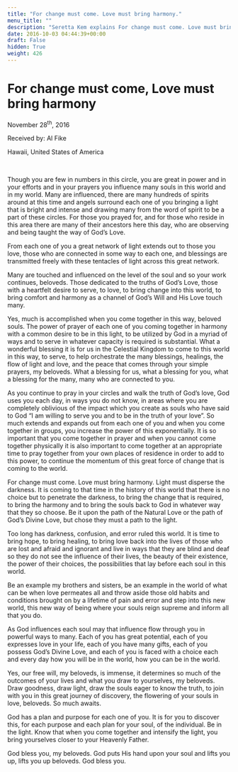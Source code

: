 ```yaml
---
title: "For change must come. Love must bring harmony."
menu_title: ""
description: "Seretta Kem explains For change must come. Love must bring harmony."
date: 2016-10-03 04:44:39+00:00
draft: False
hidden: True
weight: 426
---
```

# For change must come, Love must bring harmony

November 28<sup>th</sup>, 2016

Received by: Al Fike

Hawaii, United States of America

 

Though you are few in numbers in this circle, you are great in power and  in your efforts and in your prayers you influence many souls in this world and in my world. Many are influenced, there are many hundreds of spirits around at this time and angels surround each one of you bringing a light that is bright and intense and drawing many from the word of spirit to be a part of these circles. For those you prayed for, and for those who reside in this area there are many of their ancestors here this day, who are observing and being taught the way of God’s Love. 

From each one of you a great network of light extends out to those you love, those who are connected in some way to each one, and blessings are transmitted freely with these tentacles of light across this great network. 

Many are touched and influenced on the level of the soul and so your work continues, beloveds. Those dedicated to the truths of God’s Love, those with a heartfelt desire to serve, to love, to bring change into this world, to bring comfort and harmony as a channel of God’s Will and His Love touch many. 

Yes, much is accomplished when you come together in this way, beloved souls. 
The power of prayer of each one of you coming together in harmony with a common desire to be in this light, to be utilized by God in a myriad of ways and to serve in whatever capacity is required is substantial. What a wonderful blessing it is for us in the Celestial Kingdom to come to this world in this way, to serve, to help orchestrate the many blessings, healings, the flow of light and love, and the peace that comes through your simple prayers, my beloveds. What a blessing for us, what a blessing for you, what a blessing for the many, many who are connected to you.

As you continue to pray in your circles and walk the truth of God’s love, God uses you each day,  in ways you do not know, in areas where you are completely oblivious of the impact which you create as souls who have said to God “I am willing to serve you and to be in the truth of your love”. So much extends and expands out from each one of you and when you come together in groups, you increase the power of this exponentially. It is so important that you come together in prayer and when you cannot come together physically it is also important to come together at an appropriate time to pray together from your own places of residence in order to add to this power, to continue the momentum of this great force of change that is coming to the world. 

For change must come. Love must bring harmony. Light must disperse the darkness. It is coming to that time in the history of this world that there is no choice but to penetrate the darkness, to bring the change that is required, to bring the harmony and to bring the souls back to God in whatever way that they so choose. Be it upon the path of the Natural Love or the path of God’s Divine Love, but chose they must a path to the light. 

Too long has darkness, confusion, and error ruled this world. It is time to bring hope, to bring healing, to bring love back into the lives of those who are lost and afraid and ignorant and live in ways that they are blind and deaf so they do not see the influence of their lives, the beauty of their existence, the power of their choices, the possibilities that lay before each soul in this world.

Be an example my brothers and sisters, be an example in the world of what can be when love permeates all and throw aside those old habits and conditions brought on by a lifetime of pain and error and step into this new world, this new way of being where your souls reign supreme and inform all that you do.

As God influences each soul may that influence flow through you in powerful ways to many. Each of you has great potential, each of you expresses love in your life, each of you have many gifts, each of you possess God’s Divine Love, and each of you is faced with a choice each and every day how you will be in the world, how you can be in the world.

Yes, our free will, my beloveds, is immense, it determines so much of the outcomes of your lives and what you draw to yourselves, my beloveds. Draw goodness, draw light, draw the souls eager to know the truth, to join with you in this great journey of discovery, the flowering of your souls in love, beloveds. So much awaits. 

God has a plan and purpose for each one of you. It is for you to discover this, for each purpose and each plan for your soul, of the individual. Be in the light. Know that when you come together and intensify the light, you bring yourselves closer to your Heavenly Father. 

God bless you, my beloveds. God puts His hand upon your soul and lifts you up, lifts you up beloveds. God bless you. 

